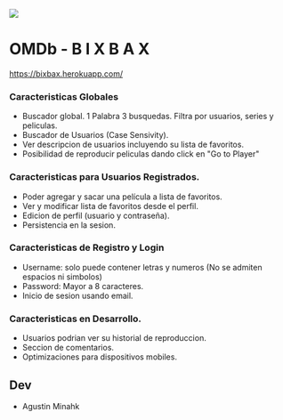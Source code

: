 ![](https://i.postimg.cc/9rdw4VLL/bixbax.png)

# OMDb - B I X B A X 
https://bixbax.herokuapp.com/

### Caracteristicas Globales

-   Buscador global. 1 Palabra 3 busquedas. Filtra por usuarios, series y peliculas.
-   Buscador de Usuarios (Case Sensivity).
-   Ver descripcion de usuarios incluyendo su lista de favoritos.
-   Posibilidad de reproducir peliculas dando click en "Go to Player"

### Caracteristicas para Usuarios Registrados.

-   Poder agregar y sacar una película a lista de favoritos.
-   Ver y modificar lista de favoritos desde el perfil.
-   Edicion de perfil (usuario y contraseña).
-   Persistencia en la sesion.

### Caracteristicas de Registro y Login
-   Username: solo puede contener letras y numeros (No se admiten espacios ni simbolos)
-   Password: Mayor a 8 caracteres.
-   Inicio de sesion usando email.

### Caracteristicas en Desarrollo.

-   Usuarios podrian ver su historial de reproduccion.
-   Seccion de comentarios.
-   Optimizaciones para dispositivos mobiles.

## Dev

-   Agustin Minahk
